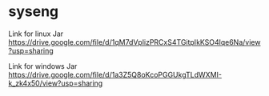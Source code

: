 # syseng
Link for linux Jar 
https://drive.google.com/file/d/1qM7dVplizPRCxS4TGitpIkKSO4lqe6Na/view?usp=sharing 

Link for windows Jar 
https://drive.google.com/file/d/1a3Z5Q8oKcoPGGUkgTLdWXMI-k_zk4x50/view?usp=sharing 
